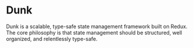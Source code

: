# Dunk

Dunk is a scalable, type-safe state management framework built on Redux. 
The core philosophy is that state management should be structured, well organized, and relentlessly type-safe.